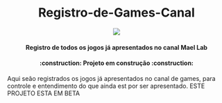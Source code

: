 <h1 align="center"> Registro-de-Games-Canal </h1> 

<p align="center"><img src="http://img.shields.io/static/v1?label=STATUS&message=EM%20DESENVOLVIMENTO&color=GREEN&style=for-the-badge"/></p>

<h4 align="center"> Registro de todos os jogos já apresentados no canal Mael Lab </h4>

<h4 align="center">     :construction:  Projeto em construção  :construction:</h4>

Aqui seão registrados os jogos já apresentados no canal de games, para controle e entendimento do que ainda est por ser apresentado. ESTE PROJETO ESTA EM BETA
